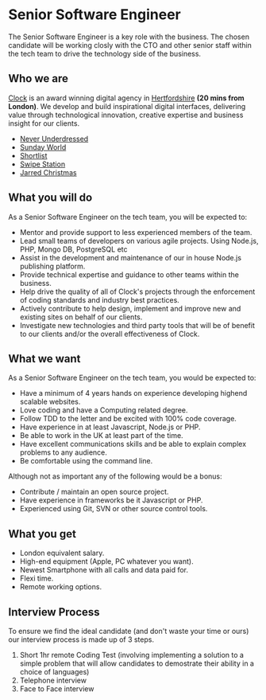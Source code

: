 # Senior Software Engineer

The Senior Software Engineer is a key role with the business. The chosen candidate will be working closly with the CTO and other senior staff within the tech team to drive the technology side of the business.

## Who we are
[Clock](http://www.clock.co.uk) is an award winning digital agency in [Hertfordshire](http://maps.google.co.uk/maps?q=clock+limited+wd4+8rq&hl=en&sll=51.693441,-0.436912&sspn=0.010734,0.022724&gl=uk&z=16)  **(20 mins from London)**. We develop and build inspirational digital interfaces, delivering value through technological innovation, creative expertise and business insight for our clients.

* [Never Underdressed](http://www.neverunderdressed.com)
* [Sunday World](http://www.sundayworld.com)
* [Shortlist](http://www.shortlist.com)
* [Swipe Station](http://www.swipestation.co.uk)
* [Jarred Christmas](http://www.jarredchristmas.com)

## What you will do
As a Senior Software Engineer on the tech team, you will be expected to:

* Mentor and provide support to less experienced members of the team.
* Lead small teams of developers on various agile projects. Using Node.js, PHP, Mongo DB, PostgreSQL etc
* Assist in the development and maintenance of our in house Node.js publishing platform.
* Provide technical expertise and guidance to other teams within the business.
* Help drive the quality of all of Clock's projects through the enforcement of coding standards and industry best practices.
* Actively contribute to help design, implement and improve new and existing sites on behalf of our clients.
* Investigate new technologies and third party tools that will be of benefit to our clients and/or the overall effectiveness of Clock.

## What we want
As a Senior Software Engineer on the tech team, you would be expected to:

* Have a minimum of 4 years hands on experience developing highend scalable websites.
* Love coding and have a Computing related degree.
* Follow TDD to the letter and be excited with 100% code coverage.
* Have experience in at least Javascript, Node.js or PHP.
* Be able to work in the UK at least part of the time.
* Have excellent communications skills and be able to explain complex problems to any audience.
* Be comfortable using the command line.

Although not as important any of the following would be a bonus:

* Contribute / maintain an open source project.
* Have experience in frameworks be it Javascript or PHP.
* Experienced using Git, SVN or other source control tools.

## What you get

* London equivalent salary.
* High-end equipment (Apple, PC whatever you want).
* Newest Smartphone with all calls and data paid for.
* Flexi time.
* Remote working options.

## Interview Process
To ensure we find the ideal candidate (and don't waste your time or ours) our interview process is made up of 3 steps.

1. Short 1hr remote Coding Test (involving implementing a solution to a simple problem that will allow candidates to demostrate their ability in a choice of languages)
2. Telephone interview
3. Face to Face interview
